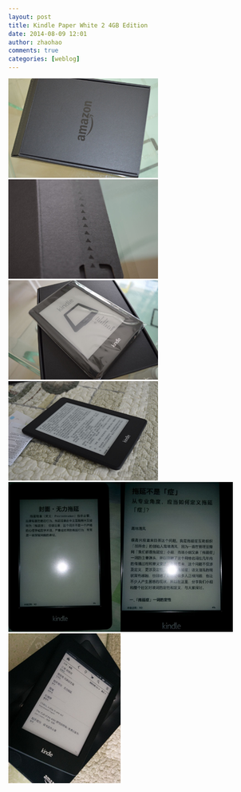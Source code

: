 ```yaml
---
layout: post
title: Kindle Paper White 2 4GB Edition
date: 2014-08-09 12:01
author: zhaohao
comments: true
categories: [weblog]
---
```

<a href="/Resource/DSC_3354.jpg"><img src="/Resource/DSC_3354.jpg" alt="DSC_3354" width="300" height="199" /></a><a href="/Resource/DSC_3356.jpg"><img src="/Resource/DSC_3356.jpg" alt="DSC_3356" width="300" height="199" /></a><a href="/Resource/DSC_3360.jpg"><img src="/Resource/DSC_3360.jpg" alt="DSC_3360" width="300" height="199" /></a><a href="/Resource/DSC_3365.jpg"><img src="/Resource/DSC_3365.jpg" alt="DSC_3365" width="300" height="199" /></a>
<a href="/Resource/20140808_224948_Android.jpg"><img src="/Resource/20140808_224948_Android.jpg" alt="20140808_224948_Android" width="225" height="300" /></a><a href="/Resource/20140808_225018_Android.jpg"><img src="/Resource/20140808_225018_Android.jpg" alt="20140808_225018_Android" width="225" height="300" /></a><a href="/Resource/20140809_115301_Android.jpg"><img src="/Resource/20140809_115301_Android.jpg" alt="20140809_115301_Android" width="225" height="300" /></a>
